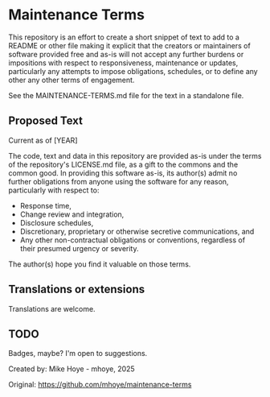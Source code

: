 # Maintenance Terms 

This repository is an effort to create a short snippet of text to add to a 
README or other file making it explicit that the creators or maintainers of 
software provided free and as-is will not accept any further burdens or 
impositions with respect to responsiveness, maintenance or updates, particularly
any attempts to impose obligations, schedules, or to define any other any 
other terms of engagement.

See the MAINTENANCE-TERMS.md file for the text in a standalone file.

## Proposed Text

Current as of [YEAR] 

The code, text and data in this repository are provided as-is under 
the terms of the repository's LICENSE.md file, as a gift to the commons 
and the common good. In providing this software as-is, its author(s) 
admit no further obligations from anyone using the software for any reason,
particularly with respect to:

- Response time,
- Change review and integration,
- Disclosure schedules,
- Discretionary, proprietary or otherwise secretive communications, and 
- Any other non-contractual obligations or conventions, regardless of
  their presumed urgency or severity.

The author(s) hope you find it valuable on those terms.

## Translations or extensions

Translations are welcome.

## TODO

Badges, maybe? I'm open to suggestions.


Created by: Mike Hoye - mhoye, 2025

Original:   https://github.com/mhoye/maintenance-terms
